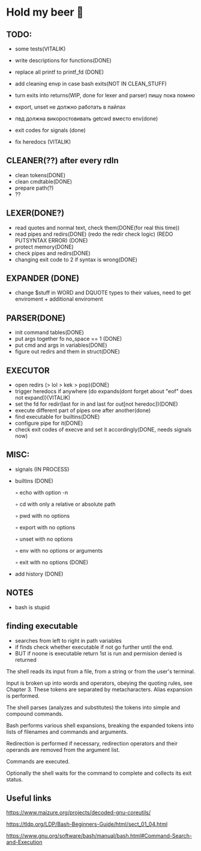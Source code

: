 # Hold my beer 🍺

## TODO:

- some tests(VITALIK)

- write descriptions for functions(DONE)
- replace all printf to printf_fd (DONE)
- add cleaning envp in case bash exits(NOT IN CLEAN_STUFF)
- turn exits into returns(WIP, done for lexer and parser)
пишу пока помню
- export, unset не должно работать в пайпах
- пвд должна викоростовивать getcwd вместо env(done)
- exit codes for signals (done)
- fix heredocs (VITALIK)

## CLEANER(??) after every rdln
- clean tokens(DONE)
- clean cmdtable(DONE)
- prepare path(?)
- ??

## LEXER(DONE?)
-	read quotes and normal text, check them(DONE(for real this time))
-	read pipes and redirs(DONE) (redo the redir check logic) (REDO PUTSYNTAX ERROR) (DONE)
-	protect memory(DONE)
-	check pipes and redirs(DONE)
-   changing exit code to 2 if syntax is wrong(DONE)

## EXPANDER (DONE)
- change $stuff in WORD and DQUOTE types to their values, need to get enviroment + additional enviroment

## PARSER(DONE)
- init command tables(DONE)
- put args together fo no_space == 1 (DONE)
- put cmd and args in variables(DONE)
- figure out redirs and them in struct(DONE)


 ## EXECUTOR
- open redirs (> lol > kek > pop)(DONE)
- trigger heredocs if anywhere (do expands(dont forget about "eof" does not expand))(VITALIK)
- set the fd for redir(last for in and last for out[not heredoc])(DONE)
- execute different part of pipes one after another(done)
- find executable for builtins(DONE)
- configure pipe for it(DONE)
- check exit codes of execve and set it accordingly(DONE, needs signals now)



## MISC:

- signals (IN PROCESS)

- builtins (DONE)

    ◦ echo with option -n

    ◦ cd with only a relative or absolute path

    ◦ pwd with no options

    ◦ export with no options

    ◦ unset with no options

    ◦ env with no options or arguments

    ◦ exit with no options (DONE)

- add history (DONE)



## NOTES
- bash is stupid
## finding executable
- searches from left to right in path variables
- if finds check whether executable if not go further until the end.
- BUT if noone is executable return 1st is run and permision denied is returned

The shell reads its input from a file, from a string or from the user's terminal.

Input is broken up into words and operators, obeying the quoting rules, see Chapter 3. These tokens are separated by metacharacters. Alias expansion is performed.

The shell parses (analyzes and substitutes) the tokens into simple and compound commands.

Bash performs various shell expansions, breaking the expanded tokens into lists of filenames and commands and arguments.

Redirection is performed if necessary, redirection operators and their operands are removed from the argument list.

Commands are executed.

Optionally the shell waits for the command to complete and collects its exit status.
## Useful links

https://www.maizure.org/projects/decoded-gnu-coreutils/

https://tldp.org/LDP/Bash-Beginners-Guide/html/sect_01_04.html

https://www.gnu.org/software/bash/manual/bash.html#Command-Search-and-Execution
